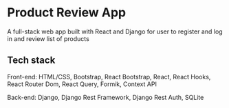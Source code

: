 # Product Review App

A full-stack web app built with React and Django for user to register and log in and review list of products

## Tech stack

Front-end: HTML/CSS, Bootstrap, React Bootstrap, React, React Hooks, React Router Dom, React Query, Formik, Context API

Back-end: Django, Django Rest Framework, Django Rest Auth, SQLite
